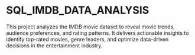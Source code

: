 # SQL_IMDB_DATA_ANALYSIS
This project analyzes the IMDB movie dataset to reveal movie trends, audience preferences, and rating patterns. It delivers actionable insights to identify top-rated movies, genre leaders, and optimize data-driven decisions in the entertainment industry.
